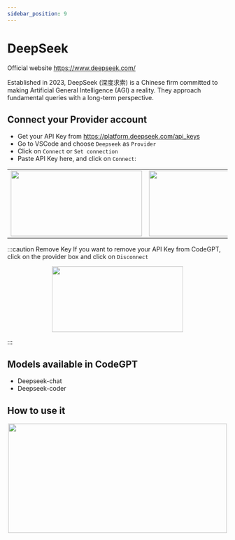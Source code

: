 ```yaml
---
sidebar_position: 9
---
```

# DeepSeek

Official website https://www.deepseek.com/

Established in 2023, DeepSeek (深度求索) is a Chinese firm committed to making Artificial General Intelligence (AGI) a reality. They approach fundamental queries with a long-term perspective.

## Connect your Provider account

- Get your API Key from https://platform.deepseek.com/api_keys
- Go to VSCode and choose `Deepseek` as `Provider`
- Click on `Connect` or `Set connection` 
- Paste API Key here, and click on `Connect`:
   
<table>
  <tr>
    <td align="center">
      <img width="300" height="150" src="https://github.com/user-attachments/assets/ded7886e-48eb-4edd-8ab8-2ca79a09270a" />
    </td>
    <td align="center">
      <img width="300" height="150" src="https://github.com/user-attachments/assets/ded7886e-48eb-4edd-8ab8-2ca79a09270a" />
    </td>
  </tr>
  </table>

:::caution Remove Key
If you want to remove your API Key from CodeGPT, click on the provider box and click on `Disconnect`

<p align="center">
      <img width="300" height="150" src="https://github.com/user-attachments/assets/748aadae-704a-4c34-be8c-570b3facd831" />
</p>

:::

## Models available in CodeGPT
- Deepseek-chat
- Deepseek-coder

## How to use it
<p align="center">
      <img width="500" height="250" src="https://github.com/JudiniLabs/code-gpt-docs/assets/37567214/6fb41a1e-71cf-4518-a073-47317168d8dd" />
</p>



